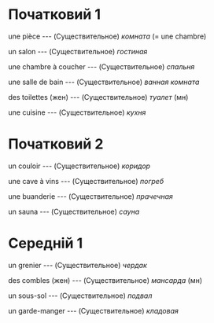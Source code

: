 # Початковий 1

une pièce --- (Существительное)
*комната*
(= une chambre)



un salon --- (Существительное)
*гостиная*



une chambre à coucher --- (Существительное)
*спальня*



une salle de bain --- (Существительное)
*ванная комната*



des toilettes (жен) --- (Существительное)
*туалет* (мн)



une cuisine --- (Существительное)
*кухня*



# Початковий 2

un couloir --- (Существительное)
*коридор*



une cave à vins --- (Существительное)
*погреб*



une buanderie --- (Существительное)
*прачечная*



un sauna --- (Существительное)
*сауна*



# Середній 1

un grenier --- (Существительное)
*чердак*



des combles (жен) --- (Существительное)
*мансарда* (мн)



un sous-sol --- (Существительное)
*подвал*



un garde-manger --- (Существительное)
*кладовая*
